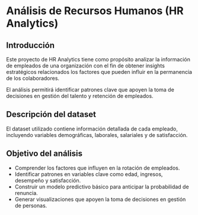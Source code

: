 # Análisis de Recursos Humanos (HR Analytics)
## Introducción

Este proyecto de HR Analytics tiene como propósito analizar la información de empleados de una organización con el fin de obtener insights estratégicos relacionados los factores que pueden influir en la permanencia de los colaboradores.

El análisis permitirá identificar patrones clave que apoyen la toma de decisiones en gestión del talento y retención de empleados.

## Descripción del dataset
El dataset utilizado contiene información detallada de cada empleado, incluyendo variables demográficas, laborales, salariales y de satisfacción.


## Objetivo del análisis
- Comprender los factores que influyen en la rotación de empleados.
- Identificar patrones en variables clave como edad, ingresos, desempeño y satisfacción.
- Construir un modelo predictivo básico para anticipar la probabilidad de renuncia.
- Generar visualizaciones que apoyen la toma de decisiones en gestión de personas.
